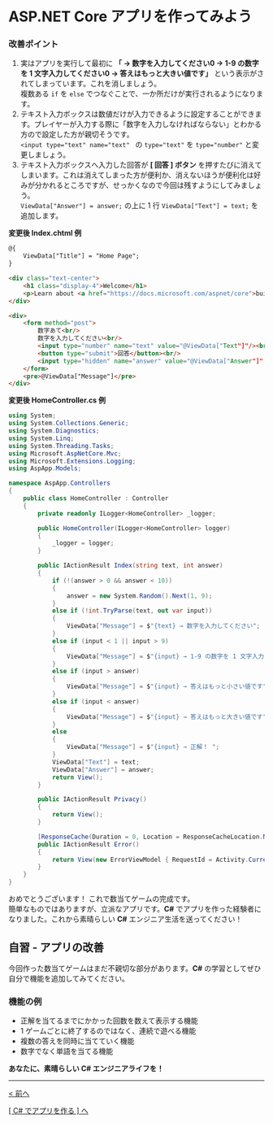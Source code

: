 # ASP[]().NET Core アプリを作ってみよう

### 改善ポイント
1. 実はアプリを実行して最初に **「 → 数字を入力してください0 → 1-9 の数字を 1 文字入力してください0 → 答えはもっと大きい値です」** という表示がされてしまっています。これを消しましょう。  
複数ある ```if``` を ```else``` でつなぐことで、一か所だけが実行されるようになります。
1. テキスト入力ボックスは数値だけが入力できるように設定することができます。プレイヤーが入力する際に「数字を入力しなければならない」とわかる方ので設定した方が親切そうです。  
```<input type="text" name="text" ``` の ```type="text"``` を ```type="number"``` と変更しましょう。
1. テキスト入力ボックスへ入力した回答が **[ 回答 ] ボタン** を押すたびに消えてしまいます。これは消えてしまった方が便利か、消えないほうが便利化は好みが分かれるところですが、せっかくなので今回は残すようにしてみましょう。  
```ViewData["Answer"] = answer;``` の上に 1 行 ```ViewData["Text"] = text;``` を追加します。

**変更後 Index.chtml 例**
```html
@{
    ViewData["Title"] = "Home Page";
}

<div class="text-center">
    <h1 class="display-4">Welcome</h1>
    <p>Learn about <a href="https://docs.microsoft.com/aspnet/core">building Web apps with ASP.NET Core</a>.</p>
</div>

<div>
    <form method="post">
        数字あて<br/>
        数字を入力してください<br/>
        <input type="number" name="text" value="@ViewData["Text"]"/><br/>
        <button type="submit">回答</button><br/>
        <input type="hidden" name="answer" value="@ViewData["Answer"]" />
    </form>
    <pre>@ViewData["Message"]</pre>
</div>
```

**変更後 HomeController.cs 例**
```cs
using System;
using System.Collections.Generic;
using System.Diagnostics;
using System.Linq;
using System.Threading.Tasks;
using Microsoft.AspNetCore.Mvc;
using Microsoft.Extensions.Logging;
using AspApp.Models;

namespace AspApp.Controllers
{
    public class HomeController : Controller
    {
        private readonly ILogger<HomeController> _logger;

        public HomeController(ILogger<HomeController> logger)
        {
            _logger = logger;
        }

        public IActionResult Index(string text, int answer)
        {
            if (!(answer > 0 && answer < 10))
            {
                answer = new System.Random().Next(1, 9);
            }
            else if (!int.TryParse(text, out var input))
            {
                ViewData["Message"] = $"{text} → 数字を入力してください";
            }
            else if (input < 1 || input > 9)
            {
                ViewData["Message"] = $"{input} → 1-9 の数字を 1 文字入力してください";
            }
            else if (input > answer)
            {
                ViewData["Message"] = $"{input} → 答えはもっと小さい値です";
            }
            else if (input < answer)
            {
                ViewData["Message"] = $"{input} → 答えはもっと大きい値です";
            }
            else
            {
                ViewData["Message"] = $"{input} → 正解！ ";
            }
            ViewData["Text"] = text;
            ViewData["Answer"] = answer;
            return View();
        }

        public IActionResult Privacy()
        {
            return View();
        }

        [ResponseCache(Duration = 0, Location = ResponseCacheLocation.None, NoStore = true)]
        public IActionResult Error()
        {
            return View(new ErrorViewModel { RequestId = Activity.Current?.Id ?? HttpContext.TraceIdentifier });
        }
    }
}
```
おめでとうございます！ これで数当てゲームの完成です。  
簡単なものではありますが、立派なアプリです。**C#** でアプリを作った経験者になりました。これから素晴らしい **C#** エンジニア生活を送ってください！

## 自習 - アプリの改善
今回作った数当てゲームはまだ不親切な部分があります。**C#** の学習としてぜひ自分で機能を追加してみてください。  

### 機能の例

- 正解を当てるまでにかかった回数を数えて表示する機能
- 1 ゲームごとに終了するのではなく、連続で遊べる機能
- 複数の答えを同時に当てていく機能
- 数字でなく単語を当てる機能

**あなたに、素晴らしい C# エンジニアライフを！**

<hr />

[< 前へ](./textbook04.md)

[[ C# でアプリを作る ] へ](../../textbook/practice.md)

